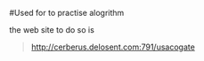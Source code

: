 #Used for to practise alogrithm

the web site to do so is
>http://cerberus.delosent.com:791/usacogate
